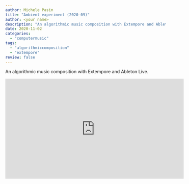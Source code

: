 ```yaml
---
author: Michele Pasin
title: "Ambient experiment (2020-09)"
author: <your name>
description: "An algorithmic music composition with Extempore and Ableton Live.."
date: 2020-11-02
categories: 
  - "computermusic"
tags: 
  - "algorithmiccomposition"
  - "extempore"
review: false
---
```



An algorithmic music composition with Extempore and Ableton Live.


<iframe width="560" height="315" src="https://www.youtube.com/embed/OcPwwMrcZuI?si=dEz6j1bWF0Skr8-_&autoplay=1&amp;start=340" title="YouTube video player" frameborder="0" allow="accelerometer; autoplay; clipboard-write; encrypted-media; gyroscope; picture-in-picture; web-share" referrerpolicy="strict-origin-when-cross-origin" allowfullscreen></iframe>